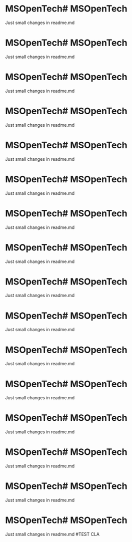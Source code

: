 # MSOpenTech# MSOpenTech
Just small changes in readme.md
# MSOpenTech# MSOpenTech
Just small changes in readme.md
# MSOpenTech# MSOpenTech
Just small changes in readme.md
# MSOpenTech# MSOpenTech
Just small changes in readme.md
# MSOpenTech# MSOpenTech
Just small changes in readme.md
# MSOpenTech# MSOpenTech
Just small changes in readme.md
# MSOpenTech# MSOpenTech
Just small changes in readme.md
# MSOpenTech# MSOpenTech
Just small changes in readme.md
# MSOpenTech# MSOpenTech
Just small changes in readme.md
# MSOpenTech# MSOpenTech
Just small changes in readme.md
# MSOpenTech# MSOpenTech
Just small changes in readme.md
# MSOpenTech# MSOpenTech
Just small changes in readme.md
# MSOpenTech# MSOpenTech
Just small changes in readme.md
# MSOpenTech# MSOpenTech
Just small changes in readme.md
# MSOpenTech# MSOpenTech
Just small changes in readme.md
# MSOpenTech# MSOpenTech
Just small changes in readme.md
#TEST CLA
